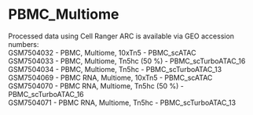 # PBMC_Multiome

Processed data using Cell Ranger ARC is available via GEO accession numbers: <br>
GSM7504032 - PBMC, Multiome, 10xTn5 - PBMC_scATAC <br>
GSM7504033 - PBMC, Multiome, Tn5hc (50 %) - PBMC_scTurboATAC_16  <br>
GSM7504034 - PBMC, Multiome, Tn5hc - PBMC_scTurboATAC_13  <br>
GSM7504069 - PBMC RNA, Multiome, 10xTn5 - PBMC_scATAC  <br>
GSM7504070 - PBMC RNA, Multiome, Tn5hc (50 %) - PBMC_scTurboATAC_16   <br>
GSM7504071 - PBMC RNA, Multiome, Tn5hc - PBMC_scTurboATAC_13   <br>
